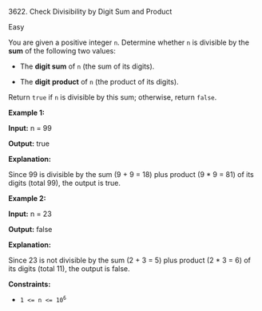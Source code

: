 3622\. Check Divisibility by Digit Sum and Product

Easy

You are given a positive integer `n`. Determine whether `n` is divisible by the **sum** of the following two values:

*   The **digit sum** of `n` (the sum of its digits).
    
*   The **digit** **product** of `n` (the product of its digits).
    

Return `true` if `n` is divisible by this sum; otherwise, return `false`.

**Example 1:**

**Input:** n = 99

**Output:** true

**Explanation:**

Since 99 is divisible by the sum (9 + 9 = 18) plus product (9 \* 9 = 81) of its digits (total 99), the output is true.

**Example 2:**

**Input:** n = 23

**Output:** false

**Explanation:**

Since 23 is not divisible by the sum (2 + 3 = 5) plus product (2 \* 3 = 6) of its digits (total 11), the output is false.

**Constraints:**

*   <code>1 <= n <= 10<sup>6</sup></code>